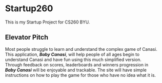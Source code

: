 # Startup260
This is my Startup Project for CS260 BYU.

## Elevator Pitch
Most people struggle to learn and understand the complex game of Canasi. This application, ***Baby Canasi***, will help people of all ages begin to understand Canasi and have fun using this much simplified version. Through feedback on scores, leaderboards and winners progression in ***Baby Canasi*** will be enjoyable and trackable. The site will have simple instructions on how to play the game for those who have no idea what it is.
